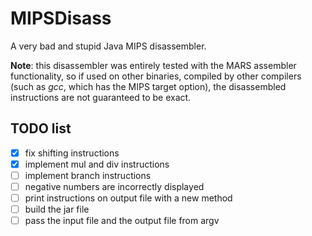 # MIPSDisass

A very bad and stupid Java MIPS disassembler.

**Note**: this disassembler was entirely tested with the MARS assembler functionality,
so if used on other binaries, compiled by other compilers (such as *gcc*, which has the
MIPS target option), the disassembled instructions are not guaranteed to be exact.

## TODO list

- [x] fix shifting instructions
- [x] implement mul and div instructions
- [ ] implement branch instructions
- [ ] negative numbers are incorrectly displayed
- [ ] print instructions on output file with a new method
- [ ] build the jar file
- [ ] pass the input file and the output file from argv
